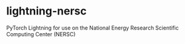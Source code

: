 # lightning-nersc
PyTorch Lightning for use on the National Energy Research Scientific Computing Center (NERSC)
